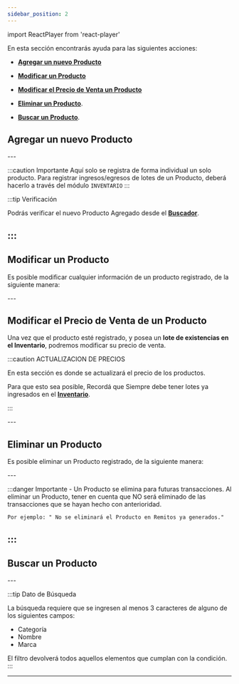 ```yaml
---
sidebar_position: 2
---
```

import ReactPlayer from 'react-player'

En esta sección encontrarás ayuda para las siguientes acciones:

- **[Agregar un nuevo Producto](./Producto.md/#agregar-un-nuevo-producto)**

- **[Modificar un Producto](./Producto.md/#modificar-un-producto)**

- **[Modificar el Precio de Venta un Producto](./Producto.md/#modificar-el-precio-de-venta-de-un-producto)**

- **[Eliminar un Producto](./Producto.md/#eliminar-un-producto)**.

- **[Buscar un Producto](./Producto.md/#buscar-un-producto)**.
## Agregar un nuevo Producto
 
<ReactPlayer controls url='https://youtu.be/mKiAm71ZL84'/>
---

:::caution Importante
Aquí solo se registra de forma individual un solo producto.
Para registrar ingresos/egresos de lotes de un Producto, deberá hacerlo a través del módulo ```INVENTARIO```
:::

:::tip Verificación

Podrás verificar el nuevo Producto Agregado desde el **[Buscador](./Producto.md/#buscar-un-producto)**.

:::
---
## Modificar un Producto

Es posible modificar cualquier información de un producto registrado, de la siguiente manera:

<ReactPlayer controls url='https://youtu.be/HwcURpzFQLY'/>
---

## Modificar el Precio de Venta de un Producto 

Una vez que el producto esté registrado, y posea un **lote de existencias en el Inventario**, podremos modificar su precio de venta.

:::caution ACTUALIZACION DE PRECIOS

En esta sección es donde se actualizará el precio de los productos.

Para que esto sea posible, Recordá que Siempre debe tener lotes ya ingresados en el **[Inventario](./Inventario.md/#ingreso-de-productos-al-stock)**.

:::

<ReactPlayer controls url='https://youtu.be/GgMKuxUx_X4'/>
---

## Eliminar un Producto

Es posible eliminar un Producto registrado, de la siguiente manera:

<ReactPlayer controls url='https://youtu.be/3Q6EFlehs4g'/> 
---

:::danger Importante - Un Producto se elimina para futuras transacciones.
Al eliminar un Producto, tener en cuenta que NO será eliminado de las transacciones que se hayan hecho con 
anterioridad.

```
Por ejemplo: " No se eliminará el Producto en Remitos ya generados."
```
:::
---

## Buscar un Producto

<ReactPlayer controls url='https://youtu.be/DTqVDsKQKP0'/>
---

:::tip Dato de Búsqueda

La búsqueda requiere que se ingresen al menos 3 caracteres de alguno de los siguientes campos:
- Categoría
- Nombre
- Marca

El filtro devolverá todos aquellos elementos que cumplan con la condición.
:::

---